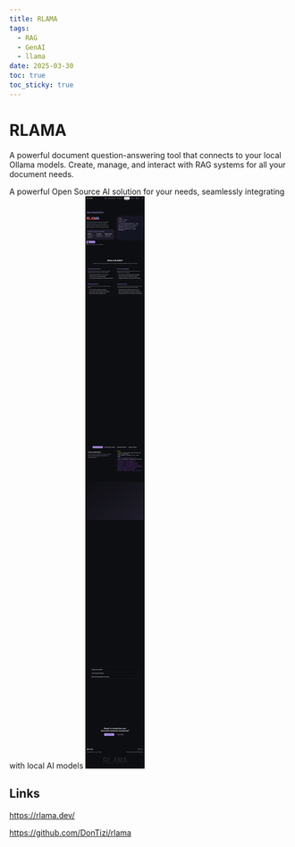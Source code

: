 ```yaml
---
title: RLAMA
tags:
  - RAG
  - GenAI
  - llama
date: 2025-03-30
toc: true
toc_sticky: true
---
```


# RLAMA
A powerful document question-answering tool that connects to your local Ollama models. Create, manage, and interact with RAG systems for all your document needs.

A powerful Open Source AI solution for your needs, seamlessly integrating with local AI models
![](../_asset/2025-03-08-rlama-20250427204726.jpg)
## Links

https://rlama.dev/

https://github.com/DonTizi/rlama